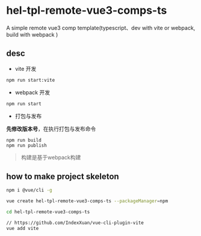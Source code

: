 # hel-tpl-remote-vue3-comps-ts
A simple remote vue3 comp template(typescript、dev with vite or webpack, build with webpack )

## desc
- vite 开发
```bash
npm run start:vite
```

- webpack 开发
```bash
npm run start
```

- 打包与发布

**先修改版本号**，在执行打包与发布命令
```
npm run build
npm run publish
```
> 构建是基于webpack构建

## how to make project skeleton

```bash
npm i @vue/cli -g

vue create hel-tpl-remote-vue3-comps-ts --packageManager=npm

cd hel-tpl-remote-vue3-comps-ts

// https://github.com/IndexXuan/vue-cli-plugin-vite
vue add vite
```

